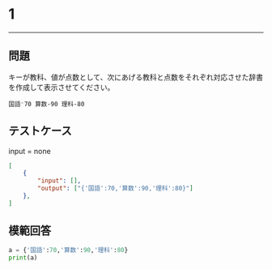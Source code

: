 # 1

---
## 問題
キーが教科、値が点数として、次にあげる教科と点数をそれぞれ対応させた辞書を作成して表示させてください。

`国語⁻70 算数-90 理科-80`  

## テストケース
input = none
```json
[
	{
		"input": [],
		"output": ["{'国語':70,'算数':90,'理科':80}"]
  	},
]
```

## 模範回答
```python
a = {'国語':70,'算数':90,'理科':80}
print(a)
```